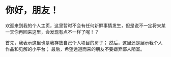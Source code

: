 # 你好，朋友！
欢迎来到我的个人主页，这里暂时不会有任何新鲜事情发生，但是说不一定将来某一天你再回来这里，会发现有点不一样了呢！？

首先，我表示这里也是我存放自己个人项目的房子； 
然后，这里还是展示我个人作品和见解的小平台； 
最后，希望远道而来的朋友不要嫌弃鄙人陋室。

